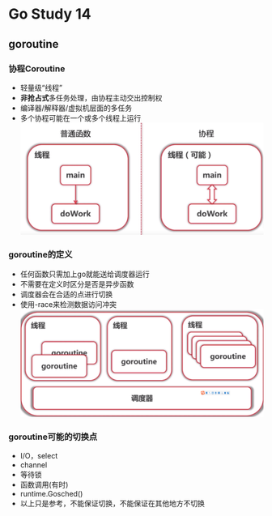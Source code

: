 # Go Study 14

<!--more-->
## goroutine
### 协程Coroutine
- 轻量级“线程”
- **非抢占式**多任务处理，由协程主动交出控制权
- 编译器/解释器/虚拟机层面的多任务
- 多个协程可能在一个或多个线程上运行
!["coroutine"](/images/coroutine1.png "coroutine")
### goroutine的定义
- 任何函数只需加上go就能送给调度器运行
- 不需要在定义时区分是否是异步函数
- 调度器会在合适的点进行切换
- 使用-race来检测数据访问冲突
!["goroutine"](/images/goroutine1.png "goroutine")
### goroutine可能的切换点
- I/O，select
- channel
- 等待锁
- 函数调用(有时)
- runtime.Gosched()
- 以上只是参考，不能保证切换，不能保证在其他地方不切换
